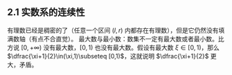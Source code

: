 ## 2.1 实数系的连续性

有理数已经是稠密的了（任意一个区间 $(l,r)$ 内都存在有理数），但是它仍然没有填满数轴（有点不合直觉）。
最大数与最小数：数集不一定有最大数或者最小数。比方说 $[0,+\infty)$ 没有最大数，$[0,1)$ 也没有最大数。假设有最大数 $\xi\in[0,1)$，那么 $\dfrac{\xi+1}{2}\in(\xi,1)\subseteq [0,1)$，这就说明 $\dfrac{\xi+1}{2}$ 更大，矛盾。

